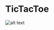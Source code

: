 # TicTacToe
![alt text](https://github.com/Erk-Alx-Guz/TicTacToe/Images/tictactoeboard.jpeg?raw=true)
